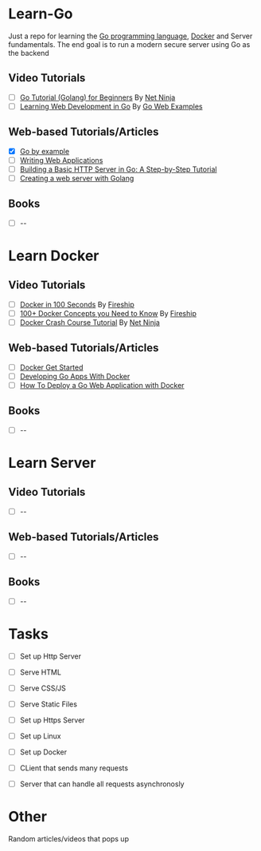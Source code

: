 # Learn-Go
Just a repo for learning the [Go programming language](https://go.dev), [Docker](https://www.docker.com/) and Server fundamentals.
The end goal is to run a modern secure server using Go as the backend 

## Video Tutorials
- [ ]  [Go Tutorial (Golang) for Beginners](https://www.youtube.com/playlist?list=PL4cUxeGkcC9gC88BEo9czgyS72A3doDeM) By [Net Ninja](https://www.youtube.com/@NetNinja)
- [ ]  [Learning Web Development in Go](https://www.youtube.com/playlist?list=PLj8CKwvX6i6b6avGkK_YI5diij73D_NoT) By [Go Web Examples](https://www.youtube.com/@gowebexamples1452)

## Web-based Tutorials/Articles
- [x] [Go by example](https://gobyexample.com/)
- [ ] [Writing Web Applications](https://go.dev/doc/articles/wiki/)
- [ ] [Building a Basic HTTP Server in Go: A Step-by-Step Tutorial](https://dev.to/andyjessop/building-a-basic-http-server-in-go-a-step-by-step-tutorial-ma4)
- [ ] [Creating a web server with Golang](https://blog.logrocket.com/creating-a-web-server-with-golang/)

## Books
- [ ] --


# Learn Docker
## Video Tutorials
- [ ]  [Docker in 100 Seconds](https://www.youtube.com/watch?v=Gjnup-PuquQ&t=9s) By [Fireship](https://www.youtube.com/@Fireship)
- [ ]  [100+ Docker Concepts you Need to Know](https://www.youtube.com/watch?v=rIrNIzy6U_g) By [Fireship](https://www.youtube.com/@Fireship)
- [ ]  [Docker Crash Course Tutorial](https://www.youtube.com/playlist?list=PL4cUxeGkcC9hxjeEtdHFNYMtCpjNBm3h7) By [Net Ninja](https://www.youtube.com/@NetNinja)

## Web-based Tutorials/Articles
- [ ] [Docker Get Started](https://www.docker.com/get-started/)
- [ ] [Developing Go Apps With Docker](https://www.docker.com/blog/developing-go-apps-docker//)
- [ ] [How To Deploy a Go Web Application with Docker](https://semaphoreci.com/community/tutorials/how-to-deploy-a-go-web-application-with-docker)
## Books
- [ ] --


# Learn Server
## Video Tutorials
- [ ] --

## Web-based Tutorials/Articles
- [ ] --

## Books
- [ ] --


# Tasks
- [ ] Set up Http Server
- [ ] Serve HTML
- [ ] Serve CSS/JS
- [ ] Serve Static Files
- [ ] Set up Https Server
- [ ] Set up Linux
- [ ] Set up Docker
- [ ] CLient that sends many requests
- [ ] Server that can handle all requests asynchronosly


# Other
Random articles/videos that pops up
